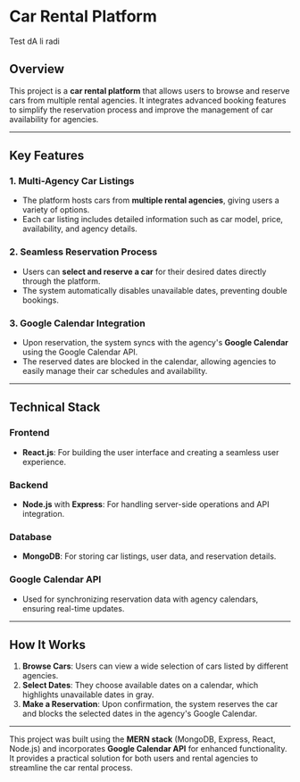  # Car Rental Platform
Test dA li radi
## Overview  
This project is a **car rental platform** that allows users to browse and reserve cars from multiple rental agencies. It integrates advanced booking features to simplify the reservation process and improve the management of car availability for agencies.

---

## Key Features  

### **1. Multi-Agency Car Listings**  
- The platform hosts cars from **multiple rental agencies**, giving users a variety of options.  
- Each car listing includes detailed information such as car model, price, availability, and agency details.  

### **2. Seamless Reservation Process**  
- Users can **select and reserve a car** for their desired dates directly through the platform.  
- The system automatically disables unavailable dates, preventing double bookings.  

### **3. Google Calendar Integration**  
- Upon reservation, the system syncs with the agency's **Google Calendar** using the Google Calendar API.  
- The reserved dates are blocked in the calendar, allowing agencies to easily manage their car schedules and availability.

---

## Technical Stack  

### **Frontend**  
- **React.js**: For building the user interface and creating a seamless user experience.  

### **Backend**  
- **Node.js** with **Express**: For handling server-side operations and API integration.  

### **Database**  
- **MongoDB**: For storing car listings, user data, and reservation details.  

### **Google Calendar API**  
- Used for synchronizing reservation data with agency calendars, ensuring real-time updates.  

---

## How It Works  

1. **Browse Cars**: Users can view a wide selection of cars listed by different agencies.  
2. **Select Dates**: They choose available dates on a calendar, which highlights unavailable dates in gray.  
3. **Make a Reservation**: Upon confirmation, the system reserves the car and blocks the selected dates in the agency's Google Calendar.  

---

This project was built using the **MERN stack** (MongoDB, Express, React, Node.js) and incorporates **Google Calendar API** for enhanced functionality. It provides a practical solution for both users and rental agencies to streamline the car rental process.
